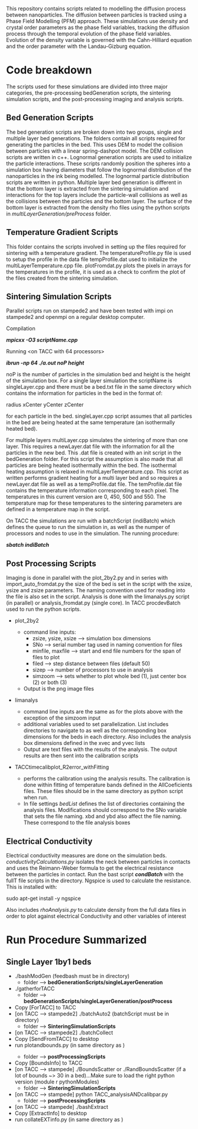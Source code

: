 This repository contains scripts related to modelling the diffusion process between nanoparticles. The diffusion between particles is tracked using a Phase Field Modelling (PFM) approach. These simulations use density and crystal order parameters as the phase field variables, tracking the diffusion process through the temporal evolution of the phase field variables. Evolution of the density variable is governed with the Cahn-Hilliard equation and the order parameter with the Landau-Gizburg equation. 

# Code breakdown
The scripts used for these simulations are divided into three major categories, the pre-processing bedGeneration scripts, the sintering simulation scripts, and the post-processing imaging and analysis scripts.

## Bed Generation Scripts
The bed generation scripts are broken down into two groups, single and multiple layer bed generations. The folders contain all scripts required for generating the particles in the bed. This uses DEM to model the collision between particles with a linear spring-dashpot model. The DEM collision scripts are written in c++. Lognormal generation scripts are used to initialize the particle interactions. These scripts randomly position the spheres into a simulation box having diameters that follow the lognormal distribution of the nanoparticles in the ink being modelled. The lognormal particle distribution scripts are written in python. Multiple layer bed generation is different in that the bottom layer is extracted from the sintering simulation and interactions for the top layers include the particle-wall collisions as well as the collisions between the particles and the bottom layer. The surface of the bottom layer is extracted from the density rho files using the python scripts in *multiLayerGeneration/preProcess* folder.

## Temperature Gradient Scripts
This folder contains the scripts involved in setting up the files required for sintering with a temperature gradient. The temperatureProfile.py file is used to setup the profile in the data file tempProfile.dat used to initialize the multiLayerTemperature.cpp file. plotFromdat.py plots the pixels in arrays for the temperatures in the profile, it is used as a check to confirm the plot of the files created from the sintering simulation.

## Sintering Simulation Scripts
Parallel scripts run on stampede2 and have been tested with impi on stampede2 and openmpi on a regular desktop computer. 

Compilation

_**mpicxx -O3 scriptName.cpp**_

Running
<on TACC with 64 processors>

_**ibrun -np 64 ./a.out noP height**_

noP is the number of particles in the simulation bed and height is the height of the simulation box. For a single layer simulation the scriptName is singleLayer.cpp and there must be a bed.txt file in the same directory which contains the information for particles in the bed in the format of:

radius  xCenter   yCenter   zCenter

for each particle in the bed. singleLayer.cpp script assumes that all particles in the bed are being heated at the same temperature (an isothermally heated bed). 

For multiple layers multiLayer.cpp simulates the sintering of more than one layer. This requires a newLayer.dat file with the information for all the particles in the new bed. This .dat file is created with an init script in the bedGeneration folder. For this script the assumption is also made that all particles are being heated isothermally within the bed. The isothermal heating assumption is relaxed in multiLayerTemperature.cpp. This script as written performs gradient heating for a multi layer bed and so requires a newLayer.dat file as well as a tempProfile.dat file. The temProfile.dat file contains the temperature information corresponding to each pixel. The temperatures in this current version are 0, 450, 500 and 550. The temperature map for these temperatures to the sintering parameters are defined in a temperature map in the script.

On TACC the simulations are run with a batchScript (indiBatch) which defines the queue to run the simulation in, as well as the numper of processors and nodes to use in the simulation. The running procedure:

_**sbatch indiBatch**_

## Post Processing Scripts
Imaging is done in parallel with the plot_2by2.py and in series with import_auto_fromdat.py the size of the bed is set in the script with the xsize, ysize and zsize parameters. The naming convention used for reading into the file is also set in the script. Analysis is done with the limanalys.py script (in parallel) or analysis_fromdat.py (single core). In TACC procdevBatch used to run the python scripts.

* plot_2by2 
  * command line inputs:
    * zsize, ysize, xsize --> simulation box dimensions
    * SNo --> serial number tag used in naming convention for files
    * minfile, maxfile --> start and end file numbers for the span of files to plot
    * filed --> step distance between files (default 50)
    * sizep --> number of processors to use in analysis
    * simzoom --> sets whether to plot whole bed (1), just center box (2) or both (3)
  * Output is the png image files
  
* limanalys 
  * command line inputs are the same as for the plots above with the exception of the simzoom input
  * additional variables used to set parallelization. List includes directories to navigate to as well as the corresponding box dimensions for the beds in each directory. Also includes the analysis box dimensions defined in the xvec and yvec lists
  * Output are text files with the results of the analysis. The output results are then sent into the calibration scripts
  
* TACCtimecalibplot_R2error_withFitting
  * performs the calibration using the analysis results. The calibration is done within fitting of temperature bands defined in the AllCoeficients files. These files should be in the same directory as python script when run.
  * In file settings *bedList* defines the list of directories containing the analysis files. Modifications should correspond to the SNo variable that sets the file naming. xbd and ybd also affect the file naming. These correspond to the file analysis boxes

## Electrical Conductivity
Electrical conductivity measures are done on the simulation beds. *conductivityCalculations.py* isolates the neck between particles in contacts and uses the Reimann-Weber formula to get the electrical resistance between the particles in contact. Run the bast script _**condBatch**_ with the fullT file scripts in the directory. Ngspice is used to calculate the resistance. This is installed with:

sudo apt-get install -y ngspice

Also includes *rhoAnalysis.py* to calculate density from the full data files in order to plot against electrical Conductivity and other variables of interest

# Run Procedure Summarized
## Single Layer 1by1 beds
* ./bashModGen (feedbash must be in directory) 
  * folder --> **bedGenerationScripts/singleLayerGeneration**
* ./gatherforTACC 
  * folder --> **bedGenerationScripts/singleLayerGeneration/postProcess**
* Copy [ForTACC] to TACC
* [on TACC --> stampede2] ./batchAuto2 (batchScript must be in directory)
  * folder --> **SinteringSimulationScripts**
* [on TACC --> stampede2] ./batchCollect
* Copy [SendFromTACC] to desktop
* run plotandbounds.py (in same directory as <SendFromTACC>)
  * folder --> **postProcessingScripts**
* Copy [BoundsInfo] to TACC
* [on TACC --> stampede] ./BoundsScatter or ./RandBoundsScatter (if a lot of bounds ~> 30 in a bed)…Make sure to load the right python version (module r pythonModules)
  * folder --> **SinteringSimulationScripts**
* [on TACC --> stampede] python TACC_analysisANDcalibpar.py
  * folder --> **postProcessingScripts**
* [on TACC --> stampede] ./bashExtract
* Copy [ExtractInfo] to desktop
* run collateEXTinfo.py (in same directory as <ExtractInfo>)
